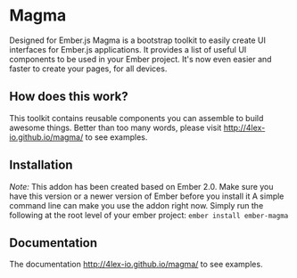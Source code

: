 # Magma

Designed for Ember.js
Magma is a bootstrap toolkit to easily create UI interfaces for Ember.js applications. It provides a list of useful UI components to be used in your Ember project.
It's now even easier and faster to create your pages, for all devices.

## How does this work?
This toolkit contains reusable components you can assemble to build awesome things. Better than too many words, please visit http://4lex-io.github.io/magma/ to see examples.

## Installation

*Note:* This addon has been created based on Ember 2.0. Make sure you have this version or a newer version of Ember before you install it
A simple command line can make you use the addon right now. Simply run the following at the root level of your ember project:
`ember install ember-magma`

## Documentation
The documentation http://4lex-io.github.io/magma/ to see examples.
